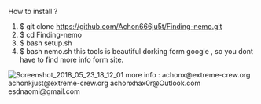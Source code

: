 How to install ?
1. $ git clone https://github.com/Achon666ju5t/Finding-nemo.git
2. $ cd Finding-nemo
3. $ bash setup.sh
4. $ bash nemo.sh
this tools is beautiful dorking form google , so you dont have to find more info form site.
<img src="https://image.ibb.co/fWHi38/Screenshot_2018_05_23_18_12_01.png" alt="Screenshot_2018_05_23_18_12_01" border="0">
more info : 
achonx@extreme-crew.org
achonkjust@extreme-crew.org
achonxhax0r@Outlook.com
esdnaomi@gmail.com

